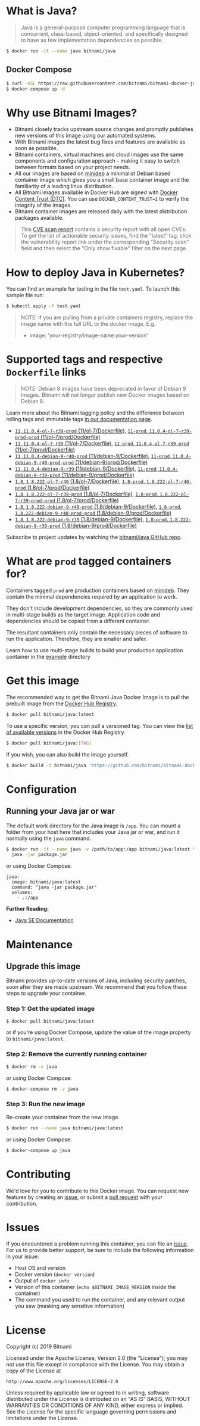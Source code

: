 # What is Java?

> Java is a general-purpose computer programming language that is concurrent, class-based, object-oriented, and specifically designed to have as few implementation dependencies as possible.

```bash
$ docker run -it --name java bitnami/java
```

## Docker Compose

```bash
$ curl -sSL https://raw.githubusercontent.com/bitnami/bitnami-docker-java/master/docker-compose.yml > docker-compose.yml
$ docker-compose up -d
```

# Why use Bitnami Images?

* Bitnami closely tracks upstream source changes and promptly publishes new versions of this image using our automated systems.
* With Bitnami images the latest bug fixes and features are available as soon as possible.
* Bitnami containers, virtual machines and cloud images use the same components and configuration approach - making it easy to switch between formats based on your project needs.
* All our images are based on [minideb](https://github.com/bitnami/minideb) a minimalist Debian based container image which gives you a small base container image and the familiarity of a leading linux distribution.
* All Bitnami images available in Docker Hub are signed with [Docker Content Trust (DTC)](https://docs.docker.com/engine/security/trust/content_trust/). You can use `DOCKER_CONTENT_TRUST=1` to verify the integrity of the images.
* Bitnami container images are released daily with the latest distribution packages available.


> This [CVE scan report](https://quay.io/repository/bitnami/java?tab=tags) contains a security report with all open CVEs. To get the list of actionable security issues, find the "latest" tag, click the vulnerability report link under the corresponding "Security scan" field and then select the "Only show fixable" filter on the next page.

# How to deploy Java in Kubernetes?

You can find an example for testing in the file `test.yaml`. To launch this sample file run:

```bash
$ kubectl apply -f test.yaml
```

> NOTE: If you are pulling from a private containers registry, replace the image name with the full URL to the docker image. E.g.
>
> - image: 'your-registry/image-name:your-version'

# Supported tags and respective `Dockerfile` links

> NOTE: Debian 8 images have been deprecated in favor of Debian 9 images. Bitnami will not longer publish new Docker images based on Debian 8.

Learn more about the Bitnami tagging policy and the difference between rolling tags and immutable tags [in our documentation page](https://docs.bitnami.com/containers/how-to/understand-rolling-tags-containers/).


- [`11`, `11.0.4-ol-7-r39-prod` (11/ol-7/Dockerfile)](https://github.com/bitnami/bitnami-docker-java/blob/11.0.4-ol-7-r39-prod/11/ol-7/Dockerfile), [`11-prod`, `11.0.4-ol-7-r39-prod-prod` (11/ol-7/prod/Dockerfile)](https://github.com/bitnami/bitnami-docker-java/blob/11.0.4-ol-7-r39-prod/11/ol-7/prod/Dockerfile)
- [`11`, `11.0.4-ol-7-r39` (11/ol-7/Dockerfile)](https://github.com/bitnami/bitnami-docker-java/blob/11.0.4-ol-7-r39/11/ol-7/Dockerfile), [`11-prod`, `11.0.4-ol-7-r39-prod` (11/ol-7/prod/Dockerfile)](https://github.com/bitnami/bitnami-docker-java/blob/11.0.4-ol-7-r39/11/ol-7/prod/Dockerfile)
- [`11`, `11.0.4-debian-9-r40-prod` (11/debian-9/Dockerfile)](https://github.com/bitnami/bitnami-docker-java/blob/11.0.4-debian-9-r40-prod/11/debian-9/Dockerfile), [`11-prod`, `11.0.4-debian-9-r40-prod-prod` (11/debian-9/prod/Dockerfile)](https://github.com/bitnami/bitnami-docker-java/blob/11.0.4-debian-9-r40-prod/11/debian-9/prod/Dockerfile)
- [`11`, `11.0.4-debian-9-r39` (11/debian-9/Dockerfile)](https://github.com/bitnami/bitnami-docker-java/blob/11.0.4-debian-9-r39/11/debian-9/Dockerfile), [`11-prod`, `11.0.4-debian-9-r39-prod` (11/debian-9/prod/Dockerfile)](https://github.com/bitnami/bitnami-docker-java/blob/11.0.4-debian-9-r39/11/debian-9/prod/Dockerfile)
- [`1.8`, `1.8.222-ol-7-r40` (1.8/ol-7/Dockerfile)](https://github.com/bitnami/bitnami-docker-java/blob/1.8.222-ol-7-r40/1.8/ol-7/Dockerfile), [`1.8-prod`, `1.8.222-ol-7-r40-prod` (1.8/ol-7/prod/Dockerfile)](https://github.com/bitnami/bitnami-docker-java/blob/1.8.222-ol-7-r40/1.8/ol-7/prod/Dockerfile)
- [`1.8`, `1.8.222-ol-7-r39-prod` (1.8/ol-7/Dockerfile)](https://github.com/bitnami/bitnami-docker-java/blob/1.8.222-ol-7-r39-prod/1.8/ol-7/Dockerfile), [`1.8-prod`, `1.8.222-ol-7-r39-prod-prod` (1.8/ol-7/prod/Dockerfile)](https://github.com/bitnami/bitnami-docker-java/blob/1.8.222-ol-7-r39-prod/1.8/ol-7/prod/Dockerfile)
- [`1.8`, `1.8.222-debian-9-r40-prod` (1.8/debian-9/Dockerfile)](https://github.com/bitnami/bitnami-docker-java/blob/1.8.222-debian-9-r40-prod/1.8/debian-9/Dockerfile), [`1.8-prod`, `1.8.222-debian-9-r40-prod-prod` (1.8/debian-9/prod/Dockerfile)](https://github.com/bitnami/bitnami-docker-java/blob/1.8.222-debian-9-r40-prod/1.8/debian-9/prod/Dockerfile)
- [`1.8`, `1.8.222-debian-9-r39` (1.8/debian-9/Dockerfile)](https://github.com/bitnami/bitnami-docker-java/blob/1.8.222-debian-9-r39/1.8/debian-9/Dockerfile), [`1.8-prod`, `1.8.222-debian-9-r39-prod` (1.8/debian-9/prod/Dockerfile)](https://github.com/bitnami/bitnami-docker-java/blob/1.8.222-debian-9-r39/1.8/debian-9/prod/Dockerfile)

Subscribe to project updates by watching the [bitnami/java GitHub repo](https://github.com/bitnami/bitnami-docker-java).

# What are `prod` tagged containers for?

Containers tagged `prod` are production containers based on [minideb](https://github.com/bitnami/minideb). They contain the minimal dependencies required by an application to work.

They don't include development dependencies, so they are commonly used in multi-stage builds as the target image. Application code and dependencies should be copied from a different container.

The resultant containers only contain the necessary pieces of software to run the application. Therefore, they are smaller and safer.

Learn how to use multi-stage builds to build your production application container in the [example](/example) directory

# Get this image

The recommended way to get the Bitnami Java Docker Image is to pull the prebuilt image from the [Docker Hub Registry](https://hub.docker.com/r/bitnami/java).

```bash
$ docker pull bitnami/java:latest
```

To use a specific version, you can pull a versioned tag. You can view the [list of available versions](https://hub.docker.com/r/bitnami/java/tags/) in the Docker Hub Registry.

```bash
$ docker pull bitnami/java:[TAG]
```

If you wish, you can also build the image yourself.

```bash
$ docker build -t bitnami/java 'https://github.com/bitnami/bitnami-docker-java.git#master:1.8/debian-9'
```

# Configuration

## Running your Java jar or war

The default work directory for the Java image is `/app`. You can mount a folder from your host here that includes your Java jar or war, and run it normally using the `java` command.

```bash
$ docker run -it --name java -v /path/to/app:/app bitnami/java:latest \
  java -jar package.jar
```

or using Docker Compose:

```
java:
  image: bitnami/java:latest
  command: "java -jar package.jar"
  volumes:
    - .:/app
```

**Further Reading:**

  - [Java SE Documentation](https://docs.oracle.com/javase/8/docs/api/)

# Maintenance

## Upgrade this image

Bitnami provides up-to-date versions of Java, including security patches, soon after they are made upstream. We recommend that you follow these steps to upgrade your container.

### Step 1: Get the updated image

```bash
$ docker pull bitnami/java:latest
```

or if you're using Docker Compose, update the value of the image property to `bitnami/java:latest`.

### Step 2: Remove the currently running container

```bash
$ docker rm -v java
```

or using Docker Compose:

```bash
$ docker-compose rm -v java
```

### Step 3: Run the new image

Re-create your container from the new image.

```bash
$ docker run --name java bitnami/java:latest
```

or using Docker Compose:

```bash
$ docker-compose up java
```

# Contributing

We'd love for you to contribute to this Docker image. You can request new features by creating an [issue](https://github.com/bitnami/bitnami-docker-java/issues), or submit a [pull request](https://github.com/bitnami/bitnami-docker-java/pulls) with your contribution.

# Issues

If you encountered a problem running this container, you can file an [issue](https://github.com/bitnami/bitnami-docker-java/issues). For us to provide better support, be sure to include the following information in your issue:

- Host OS and version
- Docker version (`docker version`)
- Output of `docker info`
- Version of this container (`echo $BITNAMI_IMAGE_VERSION` inside the container)
- The command you used to run the container, and any relevant output you saw (masking any sensitive
information)

# License

Copyright (c) 2019 Bitnami

Licensed under the Apache License, Version 2.0 (the "License");
you may not use this file except in compliance with the License.
You may obtain a copy of the License at

    http://www.apache.org/licenses/LICENSE-2.0

Unless required by applicable law or agreed to in writing, software
distributed under the License is distributed on an "AS IS" BASIS,
WITHOUT WARRANTIES OR CONDITIONS OF ANY KIND, either express or implied.
See the License for the specific language governing permissions and
limitations under the License.
